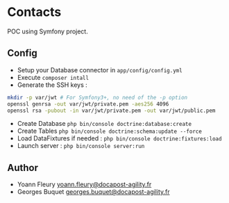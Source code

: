 # Contacts

POC using Symfony project.

## Config

* Setup your Database connector in `app/config/config.yml`
* Execute `composer intall`
* Generate the SSH keys :

```bash
mkdir -p var/jwt # For Symfony3+, no need of the -p option
openssl genrsa -out var/jwt/private.pem -aes256 4096
openssl rsa -pubout -in var/jwt/private.pem -out var/jwt/public.pem
```

* Create Database `php bin/console doctrine:database:create`
* Create Tables `php bin/console doctrine:schema:update --force`
* Load DataFixtures if needed : `php bin/console doctrine:fixtures:load`
* Launch server : `php bin/console server:run`

## Author

* Yoann Fleury <yoann.fleury@docapost-agility.fr>
* Georges Buquet <georges.buquet@docapost-agility.fr>


